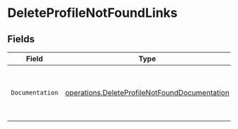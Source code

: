 # DeleteProfileNotFoundLinks


## Fields

| Field                                                                                                          | Type                                                                                                           | Required                                                                                                       | Description                                                                                                    |
| -------------------------------------------------------------------------------------------------------------- | -------------------------------------------------------------------------------------------------------------- | -------------------------------------------------------------------------------------------------------------- | -------------------------------------------------------------------------------------------------------------- |
| `Documentation`                                                                                                | [operations.DeleteProfileNotFoundDocumentation](../../models/operations/deleteprofilenotfounddocumentation.md) | :heavy_check_mark:                                                                                             | The URL to the generic Mollie API error handling guide.                                                        |